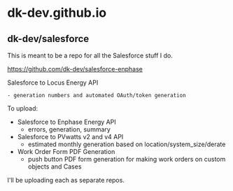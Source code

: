 dk-dev.github.io
================
dk-dev/salesforce
-----------------

This is meant to be a repo for all the Salesforce stuff I do.

https://github.com/dk-dev/salesforce-enphase

Salesforce to Locus Energy API

	- generation numbers and automated OAuth/token generation

To upload:
* Salesforce to Enphase Energy API
	- errors, generation, summary
* Salesforce to PVwatts v2 and v4 API
	- estimated monthly generation based on location/system_size/derate
* Work Order Form PDF Generation
	- push button PDF form generation for making work orders on custom objects and Cases

I'll be uploading each as separate repos.